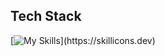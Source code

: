 <p align="left"></p>

## Tech Stack

[![My Skills](https://skillicons.dev/icons?i=python,bash,js,svelte,tailwind,aws,flask,mongodb,mysql,nodejs,postgres,)](https://skillicons.dev)


          

